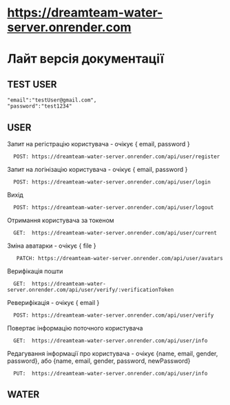 # https://dreamteam-water-server.onrender.com
# Лайт версія документації


## TEST USER      
    "email":"testUser@gmail.com",
    "password":"test1234"


## USER
Запит на регістрацію користувача - очікує { email, password }

      POST: https://dreamteam-water-server.onrender.com/api/user/register

Запит на логінізацію користувача - очікує { email, password }

      POST: https://dreamteam-water-server.onrender.com/api/user/login

Вихід 

      POST: https://dreamteam-water-server.onrender.com/api/user/logout

Отримання користувача за токеном

      GET:  https://dreamteam-water-server.onrender.com/api/user/current

Зміна аватарки - очікує { file }

       PATCH: https://dreamteam-water-server.onrender.com/api/user/avatars

Верифікація пошти

      GET:  https://dreamteam-water-server.onrender.com/api/user/verify/:verificationToken

Реверифікація - очікує { email }

      POST: https://dreamteam-water-server.onrender.com/api/user/verify

Повертає інформацію поточного користувача

      GET:  https://dreamteam-water-server.onrender.com/api/user/info

Редагування інформації про користувача - очікує {name, email, gender, password}, 
                                                  або {name, email, gender, password, newPassword}

      PUT:  https://dreamteam-water-server.onrender.com/api/user/info



## WATER
